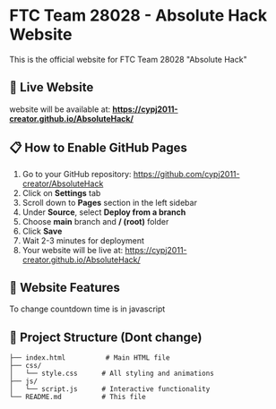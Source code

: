 # FTC Team 28028 - Absolute Hack Website

This is the official website for FTC Team 28028 "Absolute Hack"

## 🚀 Live Website

website will be available at:
**https://cypj2011-creator.github.io/AbsoluteHack/**

## 📋 How to Enable GitHub Pages

1. Go to your GitHub repository: https://github.com/cypj2011-creator/AbsoluteHack
2. Click on **Settings** tab
3. Scroll down to **Pages** section in the left sidebar
4. Under **Source**, select **Deploy from a branch**
5. Choose **main** branch and **/ (root)** folder
6. Click **Save**
7. Wait 2-3 minutes for deployment
8. Your website will be live at: https://cypj2011-creator.github.io/AbsoluteHack/

## 🎯 Website Features

To change countdown time is in javascript

## 📁 Project Structure (Dont change)

```
├── index.html          # Main HTML file
├── css/
│   └── style.css      # All styling and animations
├── js/
│   └── script.js      # Interactive functionality
└── README.md          # This file
```
